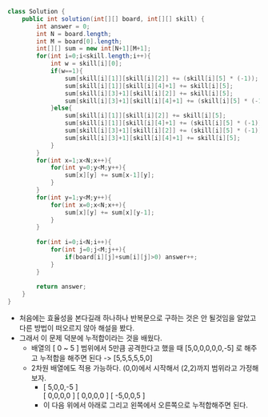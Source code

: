 ```java
class Solution {
    public int solution(int[][] board, int[][] skill) {
        int answer = 0;
        int N = board.length;
        int M = board[0].length;
        int[][] sum = new int[N+1][M+1];
        for(int i=0;i<skill.length;i++){
            int w = skill[i][0];
            if(w==1){
                sum[skill[i][1]][skill[i][2]] += (skill[i][5] * (-1));
                sum[skill[i][1]][skill[i][4]+1] += skill[i][5];
                sum[skill[i][3]+1][skill[i][2]] += skill[i][5];
                sum[skill[i][3]+1][skill[i][4]+1] += (skill[i][5] * (-1));
            }else{
                sum[skill[i][1]][skill[i][2]] += skill[i][5];
                sum[skill[i][1]][skill[i][4]+1] += (skill[i][5] * (-1));
                sum[skill[i][3]+1][skill[i][2]] += (skill[i][5] * (-1));
                sum[skill[i][3]+1][skill[i][4]+1] += skill[i][5];
            }
        }
        for(int x=1;x<N;x++){
            for(int y=0;y<M;y++){
                sum[x][y] += sum[x-1][y];
            }
        }
        for(int y=1;y<M;y++){
            for(int x=0;x<N;x++){
                sum[x][y] += sum[x][y-1];
            }
        }
        
        for(int i=0;i<N;i++){
            for(int j=0;j<M;j++){
                if(board[i][j]+sum[i][j]>0) answer++;
            }
        }
        
        return answer;
    }
}
```


- 처음에는 효율성을 본다길래 하나하나 반복문으로 구하는 것은 안 될것임을 알았고 다른 방법이 떠오르지 않아 해설을 봤다.
- 그래서 이 문제 덕분에 누적합이라는 것을 배웠다.
  - 배열의 [ 0 ~ 5 ] 범위에서 5만큼 공격한다고 했을 때 [5,0,0,0,0,0,-5] 로 해주고 누적합을 해주면 된다 -> [5,5,5,5,5,0]
  - 2차원 배열에도 적용 가능하다. (0,0)에서 시작해서 (2,2)까지 범위라고 가정해보자.  
    - [ 5,0,0,-5 ]  
      [ 0,0,0,0 ]
      [ 0,0,0,0 ]
      [ -5,0,0,5 ]
    - 이 다음 위에서 아래로 그리고 왼쪽에서 오른쪽으로 누적합해주면 된다.  
